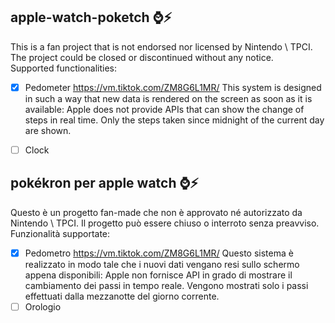 ## apple-watch-poketch ⌚️⚡️
This is a fan project that is not endorsed nor licensed by Nintendo \ TPCI. The project could be closed or discontinued without any notice. <br>
Supported functionalities:
- [x] Pedometer  https://vm.tiktok.com/ZM8G6L1MR/ This system is designed in such a way that new data is rendered on the screen as soon as it is available: Apple does not provide APIs that can show the change of steps in real time.  Only the steps taken since midnight of the current day are shown.
- [ ] Clock





## pokékron per apple watch ⌚⚡️
Questo è un progetto fan-made che non è approvato né autorizzato da Nintendo \ TPCI. Il progetto può essere chiuso o interroto senza preavviso.  <br>
Funzionalità supportate:
- [x] Pedometro  https://vm.tiktok.com/ZM8G6L1MR/ Questo sistema è realizzato in modo tale che i nuovi dati vengano resi sullo schermo appena disponibili: Apple non fornisce API in grado di mostrare il cambiamento dei passi in tempo reale. Vengono mostrati solo i passi effettuati dalla mezzanotte del giorno corrente.
- [ ] Orologio 
